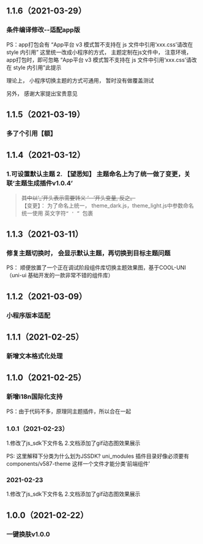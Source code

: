 ## 1.1.6（2021-03-29）
### 条件编译修改--适配app版
PS：app打包会有 “App平台 v3 模式暂不支持在 js 文件中引用‘xxx.css’请改在 style 内引用”
这里统一改成小程序的方式， 主题定制在js文件中， 注意环境，app打包时，即可忽略 “App平台 v3 模式暂不支持在 js 文件中引用‘xxx.css’请改在 style 内引用”此提示

理论上， 小程序切换主题的方式可通用， 暂时没有做覆盖测试

另外， 感谢大家提出宝贵意见
## 1.1.5（2021-03-19）
### 多了个引用【额】
## 1.1.4（2021-03-12）
### 1.可设置默认主题 2. **【望悉知】** 主题命名上为了统一做了变更，关联‘主题生成插件v1.0.4’

> ~~其中以‘_’开头表示需要转义 ‘--’开头变量,  反之。~~  
> 【变更】： 为了命名上统一， theme_dark.js，theme_light.js中参数命名统一使用 英文字符`“ ' ” `包裹
## 1.1.3（2021-03-11）
### 修复主题切换时， 会显示默认主题，再切换到目标主题问题
PS： 顺便放置了一个正在调试阶段组件库切换主题效果图，基于COOL-UNI（uni-ui 基础开发的一款非常不错的组件库）
## 1.1.2（2021-03-09）
### 小程序版本适配
## 1.1.1（2021-02-25）
### 新增文本格式化处理
## 1.1.0（2021-02-25）
### 新增i18n国际化支持
PS：由于代码不多，原理同主题插件，所以合在一起
### 1.0.1（2021-02-23）  
1.修改了js_sdk下文件名
2.文档添加了gif动态图效果展示

PS: 这里解释下分类为什么划为JSSDK?  uni_modules 插件目录好像必须要有components/v587-theme 这样一个文件才能分类‘前端组件’
### 2021-02-23  
1.修改了js_sdk下文件名
2.文档添加了gif动态图效果展示
## 1.0.0（2021-02-22）
### 一键换肤v1.0.0
